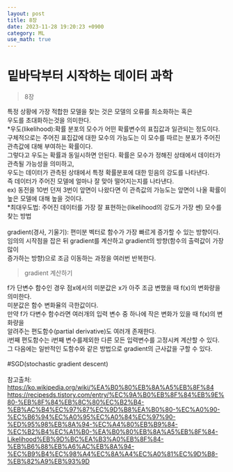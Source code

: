 ```yaml
---
layout: post
title: 8장
date: 2023-11-28 19:20:23 +0900
category: ML 
use_math: true
---
```

# 밑바닥부터 시작하는 데이터 과학  

> 8장 

특정 상황에 가장 적합한 모델을 찾는 것은 모델의 오류를 최소화하는 혹은  
우도를 초대화하는것을 의미한다.  
*우도(likelihood):확률 분포의 모수가 어떤 확률변수의 표집값과 일관되는 정도이다.  
구체적으로는 주어진 표집값에 대한 모수의 가능도는 이 모수를 따르는 분포가 주어진 관측값에 대해 부여하는 확률이다.  
그렇다고 우도는 확률과 동일시하면 안된다. 확률은 모수가 정해진 상태에서 데이터가 관측될 가능성을 의미하고,  
우도는 데이터가 관측된 상태에서 특정 확률분포에 대한 믿음의 강도를 나타낸다.  
즉 데이터가 주어진 모델에 얼마나 잘 맞아 떨어지는지를 나타낸다.  
ex) 동전을 10번 던져 3번이 앞면이 나왔다면 이 관측값의 가능도는 앞면이 나올 확률이 높은 모델에 대해 높을 것이다.  
*최대우도법: 주어진 데이터를 가장 잘 표현하는(likelihood의 강도가 가장 쎈) 모수를 찾는 방법
<br>  
gradient(경사, 기울기): 편미분 벡터로 함수가 가장 빠르게 증가할 수 있는 방향이다.  
임의의 시작점을 잡은 뒤 gradient를 계산하고 gradient의 방향(함수의 출력값이 가장 많이  
증가하는 방향)으로 조금 이동하는 과정을 여러번 반복한다.
<br>  

> gradient 계산하기

f가 단변수 함수인 경우 점x에서의 미분값은 x가 아주 조금 변했을 때 f(x)의 변화량을 의미한다.  
미분값은 함수 변화율의 극한값이다.  
만약 f가 다변수 함수라면 여러개의 입력 변수 중 하나에 작은 변화가 있을 때 f(x)의 변화량을  
알려주는 편도함수(partial derivative)도 여러개 존재한다.  
i번째 편도함수는 i번째 변수를제외한 다른 모든 입력변수를 고정시켜 계산할 수 있다.  
그 다음에는 일반적인 도함수와 같은 방법으로 gradient의 근사값을 구할 수 있다.
<br>  
#SGD(stochastic gradient descent)
<br>  
참고출처:  
https://ko.wikipedia.org/wiki/%EA%B0%80%EB%8A%A5%EB%8F%84  
https://recipesds.tistory.com/entry/%EC%9A%B0%EB%8F%84%EB%9E%80-%EB%8F%84%EB%8C%80%EC%B2%B4-%EB%AC%B4%EC%97%87%EC%9D%B8%EA%B0%80-%EC%A0%90-%EC%B6%94%EC%A0%95%EC%A0%84%EC%97%90-%ED%95%98%EB%8A%94-%EC%A4%80%EB%B9%84-%EC%B2%B4%EC%A1%B0-%EA%B0%80%EB%8A%A5%EB%8F%84-Likelihood%EB%9D%BC%EA%B3%A0%EB%8F%84-%EB%B6%88%EB%A6%AC%EB%8A%94-%EC%B9%B4%EC%98%A4%EC%8A%A4%EC%A0%81%EC%9D%B8-%EB%82%A9%EB%93%9D  

